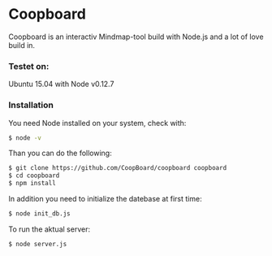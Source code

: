 # Coopboard

Coopboard is an interactiv Mindmap-tool build with Node.js and a lot of love build in.

### Testet on:

Ubuntu 15.04 with Node v0.12.7 

### Installation

You need Node installed on your system, check with:
```sh 
$ node -v
```
Than you can do the following:
```sh
$ git clone https://github.com/CoopBoard/coopboard coopboard
$ cd coopboard
$ npm install
```
In addition you need to initialize the datebase at first time:
```sh
$ node init_db.js
```
To run the aktual server:
```sh
$ node server.js
```